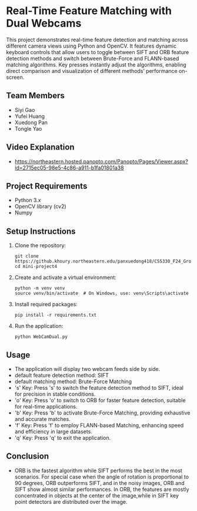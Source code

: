 # Real-Time Feature Matching with Dual Webcams

This project demonstrates real-time feature detection and matching across different camera views using Python and OpenCV. It features dynamic keyboard controls that allow users to toggle between SIFT and ORB feature detection methods and switch between Brute-Force and FLANN-based matching algorithms. Key presses instantly adjust the algorithms, enabling direct comparison and visualization of different methods’ performance on-screen. 


## Team Members
- Siyi Gao
- Yufei Huang
- Xuedong Pan
- Tongle Yao

## Video Explanation
- https://northeastern.hosted.panopto.com/Panopto/Pages/Viewer.aspx?id=2715ec05-98e5-4c86-a911-b1fa01801a38


## Project Requirements
- Python 3.x
- OpenCV library (cv2)
- Numpy

## Setup Instructions
1. Clone the repository:
   ```
   git clone https://github.khoury.northeastern.edu/panxuedong418/CS5330_F24_Group5.git
   cd mini-project4
   ```

2. Create and activate a virtual environment:
   ```
   python -m venv venv
   source venv/bin/activate  # On Windows, use: venv\Scripts\activate
   ```

3. Install required packages:
   ```
   pip install -r requirements.txt
   ```

4. Run the application:
   ```
   python WebCamDual.py
   ```

## Usage
- The application will display two webcam feeds side by side.
- default feature detection method: SIFT
- default matching method: Brute-Force Matching
- 's' Key: Press 's' to switch the feature detection method to SIFT, ideal for precision in stable conditions.
- 'o' Key: Press 'o' to switch to ORB for faster feature detection, suitable for real-time applications.
- 'b' Key: Press 'b' to activate Brute-Force Matching, providing exhaustive and accurate matches.
- 'f' Key: Press 'f' to employ FLANN-based Matching, enhancing speed and efficiency in large datasets.
- 'q' Key: Press 'q' to exit the application.

## Conclusion
- ORB is the fastest algorithm while SIFT performs the best in the most scenarios. For special case when the angle of rotation is proportional to 90 degrees, ORB outperforms SIFT, and in the noisy images, ORB and SIFT show almost similar performances. In ORB, the features are mostly concentrated in objects at the center of the image,while in SIFT key point detectors are distributed over the image.

